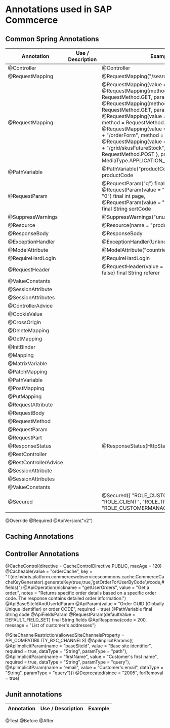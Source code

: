 # Annotations used in SAP Commcerce

## Common Spring Annotations

| Annotation            | Use / Description | Example                                                                                                                                                                                                                                                                                                                                                                                                                                                                                             |
| --------------------- | ----------------- | --------------------------------------------------------------------------------------------------------------------------------------------------------------------------------------------------------------------------------------------------------------------------------------------------------------------------------------------------------------------------------------------------------------------------------------------------------------------------------------------------- |
| @Controller           |                   | @Controller                                                                                                                                                                                                                                                                                                                                                                                                                                                                                         |
| @RequestMapping       |                   | @RequestMapping("/search")                                                                                                                                                                                                                                                                                                                                                                                                                                                                          |
| @RequestMapping       |                   | @RequestMapping(value = "/\*\*/p")<br>@RequestMapping(method = RequestMethod.GET, params = "!q")<br>@RequestMapping(method = RequestMethod.GET, params = "q")<br>@RequestMapping(value = "/{productCode:.\*}", method = RequestMethod.GET)<br>@RequestMapping(value = "/{productCode:.\*}" + "/orderForm", method = RequestMethod.GET)<br>@RequestMapping(value = "/{productCode:.\*}" + "/grid/skusFutureStock", method = { RequestMethod.POST }, produces = MediaType.APPLICATION_JSON_VALUE)<br> |
| @PathVariable         |                   | @PathVariable("productCode") final String productCode                                                                                                                                                                                                                                                                                                                                                                                                                                               |
| @RequestParam         |                   | @RequestParam("q") final String searchQuery,<br> @RequestParam(value = "page", defaultValue = "0") final int page, <br> @RequestParam(value = "sort", required = false) final String sortCode                                                                                                                                                                                                                                                                                                       |
| @SuppressWarnings     |                   | @SuppressWarnings("unused")                                                                                                                                                                                                                                                                                                                                                                                                                                                                         |
| @Resource             |                   | @Resource(name = "productSearchFacade")                                                                                                                                                                                                                                                                                                                                                                                                                                                             |
| @ResponseBody         |                   | @ResponseBody                                                                                                                                                                                                                                                                                                                                                                                                                                                                                       |
| @ExceptionHandler     |                   | @ExceptionHandler(UnknownIdentifierException)                                                                                                                                                                                                                                                                                                                                                                                                                                                       |
| @ModelAttribute       |                   | @ModelAttribute("countries")                                                                                                                                                                                                                                                                                                                                                                                                                                                                        |
| @RequireHardLogIn     |                   | @RequireHardLogIn                                                                                                                                                                                                                                                                                                                                                                                                                                                                                   |
| @RequestHeader        |                   | @RequestHeader(value = "referer", required = false) final String referer                                                                                                                                                                                                                                                                                                                                                                                                                            |
| @ValueConstants       |                   |                                                                                                                                                                                                                                                                                                                                                                                                                                                                                                     |
| @SessionAttribute     |                   |                                                                                                                                                                                                                                                                                                                                                                                                                                                                                                     |
| @SessionAttributes    |                   |                                                                                                                                                                                                                                                                                                                                                                                                                                                                                                     |
| @ControllerAdvice     |                   |                                                                                                                                                                                                                                                                                                                                                                                                                                                                                                     |
| @CookieValue          |                   |                                                                                                                                                                                                                                                                                                                                                                                                                                                                                                     |
| @CrossOrigin          |                   |                                                                                                                                                                                                                                                                                                                                                                                                                                                                                                     |
| @DeleteMapping        |                   |                                                                                                                                                                                                                                                                                                                                                                                                                                                                                                     |
| @GetMapping           |                   |                                                                                                                                                                                                                                                                                                                                                                                                                                                                                                     |
| @InitBinder           |                   |                                                                                                                                                                                                                                                                                                                                                                                                                                                                                                     |
| @Mapping              |                   |                                                                                                                                                                                                                                                                                                                                                                                                                                                                                                     |
| @MatrixVariable       |                   |                                                                                                                                                                                                                                                                                                                                                                                                                                                                                                     |
| @PatchMapping         |                   |                                                                                                                                                                                                                                                                                                                                                                                                                                                                                                     |
| @PathVariable         |                   |                                                                                                                                                                                                                                                                                                                                                                                                                                                                                                     |
| @PostMapping          |                   |                                                                                                                                                                                                                                                                                                                                                                                                                                                                                                     |
| @PutMapping           |                   |                                                                                                                                                                                                                                                                                                                                                                                                                                                                                                     |
| @RequestAttribute     |                   |                                                                                                                                                                                                                                                                                                                                                                                                                                                                                                     |
| @RequestBody          |                   |                                                                                                                                                                                                                                                                                                                                                                                                                                                                                                     |
| @RequestMethod        |                   |                                                                                                                                                                                                                                                                                                                                                                                                                                                                                                     |
| @RequestParam         |                   |                                                                                                                                                                                                                                                                                                                                                                                                                                                                                                     |
| @RequestPart          |                   |                                                                                                                                                                                                                                                                                                                                                                                                                                                                                                     |
| @ResponseStatus       |                   | @ResponseStatus(HttpStatus.CREATED)                                                                                                                                                                                                                                                                                                                                                                                                                                                                 |
| @RestController       |                   |                                                                                                                                                                                                                                                                                                                                                                                                                                                                                                     |
| @RestControllerAdvice |                   |                                                                                                                                                                                                                                                                                                                                                                                                                                                                                                     |
| @SessionAttribute     |                   |                                                                                                                                                                                                                                                                                                                                                                                                                                                                                                     |
| @SessionAttributes    |                   |                                                                                                                                                                                                                                                                                                                                                                                                                                                                                                     |
| @ValueConstants       |                   |                                                                                                                                                                                                                                                                                                                                                                                                                                                                                                     |
| @Secured              |                   | @Secured({ "ROLE_CUSTOMERGROUP", "ROLE_CLIENT", "ROLE_TRUSTED_CLIENT", "ROLE_CUSTOMERMANAGERGROUP" })                                                                                                                                                                                                                                                                                                                                                                                               |

@Override
@Required
@ApiVersion("v2")

## Caching Annotations

## Controller Annotations

@CacheControl(directive = CacheControlDirective.PUBLIC, maxAge = 120)
@Cacheable(value = "orderCache", key = "T(de.hybris.platform.commercewebservicescommons.cache.CommerceCacheKeyGenerator).generateKey(true,true,'getOrderForUserByCode',#code,#fields)")
@ApiOperation(nickname = "getUserOrders", value = "Get a order.", notes = "Returns specific order details based on a specific order code. The response contains detailed order information.")
@ApiBaseSiteIdAndUserIdParam
@ApiParam(value = "Order GUID (Globally Unique Identifier) or order CODE", required = true) @PathVariable final String code
@ApiFieldsParam @RequestParam(defaultValue = DEFAULT_FIELD_SET) final String fields
@ApiResponse(code = 200, message = "List of customer's addresses")

@SiteChannelRestriction(allowedSiteChannelsProperty = API_COMPATIBILITY_B2C_CHANNELS)
@ApiImplicitParams({
@ApiImplicitParam(name = "baseSiteId", value = "Base site identifier", required = true, dataType = "String", paramType = "path"),
@ApiImplicitParam(name = "firstName", value = "Customer's first name", required = true, dataType = "String", paramType = "query"),
@ApiImplicitParam(name = "email", value = "Customer's email", dataType = "String", paramType = "query")})
@Deprecated(since = "2005", forRemoval = true)

## Junit annotations

| Annotation | Use / Description | Example |
| ---------- | ----------------- | ------- |

@Test
@Before
@After

